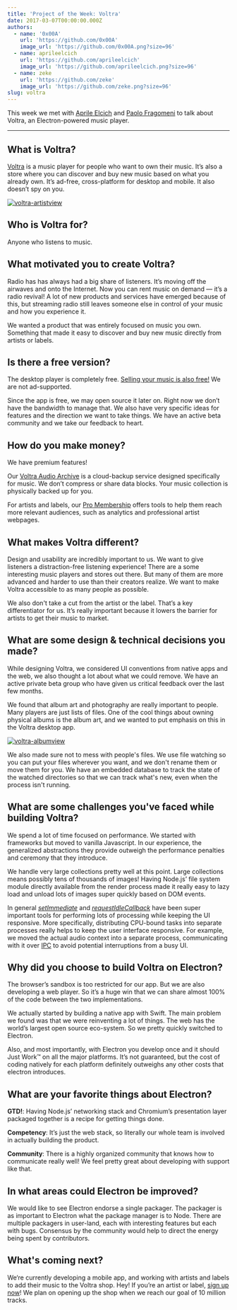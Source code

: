 ```yaml
---
title: 'Project of the Week: Voltra'
date: 2017-03-07T00:00:00.000Z
authors:
  - name: '0x00A'
    url: 'https://github.com/0x00A'
    image_url: 'https://github.com/0x00A.png?size=96'
  - name: aprileelcich
    url: 'https://github.com/aprileelcich'
    image_url: 'https://github.com/aprileelcich.png?size=96'
  - name: zeke
    url: 'https://github.com/zeke'
    image_url: 'https://github.com/zeke.png?size=96'
slug: voltra
---
```

This week we met with [Aprile Elcich](https://twitter.com/aprileelcich) and
[Paolo Fragomeni](https://twitter.com/0x00A) to talk about Voltra, an
Electron-powered music player.

---

## What is Voltra?

[Voltra](https://voltra.co/) is a music player for people who want to own their music. It’s also a store where you can discover and buy new music based on what you already own. It’s ad-free, cross-platform for desktop and mobile. It also doesn’t spy on you.

[![voltra-artistview](https://cloud.githubusercontent.com/assets/2289/23670061/4db0323c-031b-11e7-81fd-128e714e911c.jpg)](https://voltra.co/)

## Who is Voltra for?

Anyone who listens to music.

## What motivated you to create Voltra?

Radio has has always had a big share of listeners. It’s moving off the airwaves and onto the Internet. Now you can rent music on demand — it’s a radio revival! A lot of new products and services have emerged because of this, but streaming radio still leaves someone else in control of your music and how you experience it.

We wanted a product that was entirely focused on music you own. Something that made it easy to discover and buy new music directly from artists or labels.

## Is there a free version?

The desktop player is completely free. [Selling your music is also free!](https://voltra.co/artists) We are not ad-supported.

Since the app is free, we may open source it later on. Right now we don’t have the bandwidth to manage that. We also have very specific ideas for features and the direction we want to take things. We have an active beta community and we take our feedback to heart.

## How do you make money?

We have premium features!

Our [Voltra Audio Archive](https://voltra.co/premium/) is a cloud-backup service designed specifically for music. We don’t compress or share data blocks. Your music collection is physically backed up for you.

For artists and labels, our [Pro Membership](https://voltra.co/artists/pro) offers tools to help them reach more relevant audiences, such as analytics and professional artist webpages.

## What makes Voltra different?

Design and usability are incredibly important to us. We want to give listeners a distraction-free listening experience! There are a some interesting music players and stores out there. But many of them are more advanced and harder to use than their creators realize. We want to make Voltra accessible to as many people as possible.

We also don't take a cut from the artist or the label. That’s a key differentiator for us. It’s really important because it lowers the barrier for artists to get their music to market.

## What are some design & technical decisions you made?

While designing Voltra, we considered UI conventions from native apps and the web, we also thought a lot about what we could remove. We have an active private beta group who have given us critical feedback over the last few months.

We found that album art and photography are really important to people. Many players are just lists of files. One of the cool things about owning physical albums is the album art, and we wanted to put emphasis on this in the Voltra desktop app.

[![voltra-albumview](https://cloud.githubusercontent.com/assets/2289/23670056/4b0c18d4-031b-11e7-89e1-539e927a380d.jpg)](https://voltra.co/)

We also made sure not to mess with people's files. We use file watching so you can put your files wherever you want, and we don't rename them or move them for you. We have an embedded database to track the state of the watched directories so that we can track what's new, even when the process isn't running.

## What are some challenges you've faced while building Voltra?

We spend a lot of time focused on performance. We started with frameworks but moved to vanilla Javascript. In our experience, the generalized abstractions they provide outweigh the performance penalties and ceremony that they introduce.

We handle very large collections pretty well at this point. Large collections means possibly tens of thousands of images! Having Node.js’ file system module directly available from the render process made it really easy to lazy load and unload lots of images super quickly based on DOM events.

In general *[setImmediate]* and *[requestIdleCallback]* have been super important tools for performing lots of processing while keeping the UI responsive. More specifically, distributing CPU-bound tasks into separate processes really helps to keep the user interface responsive. For example, we moved the actual audio context into a separate process, communicating with it over [IPC] to avoid potential interruptions from a busy UI.

## Why did you choose to build Voltra on Electron?

The browser’s sandbox is too restricted for our app. But we are also developing a web player. So it’s a huge win that we can share almost 100% of the code between the two implementations.

We actually started by building a native app with Swift. The main problem we found was that we were reinventing a lot of things. The web has the world’s largest open source eco-system. So we pretty quickly switched to Electron.

Also, and most importantly, with Electron you develop once and it should Just Work™ on all the major platforms. It’s not guaranteed, but the cost of coding natively for each platform definitely outweighs any other costs that electron introduces.

## What are your favorite things about Electron?

**GTD!**: Having Node.js’ networking stack and Chromium’s presentation layer packaged together is a recipe for getting things done.

**Competency**: It’s just the web stack, so literally our whole team is involved in actually building the product.

**Community**:  There is a highly organized community that knows how to communicate really well! We feel pretty great about developing with support like that.

## In what areas could Electron be improved?

We would like to see Electron endorse a single packager. The packager is as important to Electron what the package manager is to Node. There are multiple packagers in user-land, each with interesting features but each with bugs. Consensus by the community would help to direct the energy being spent by contributors.

## What's coming next?

We‘re currently developing a mobile app, and working with artists and labels to add their music to the Voltra shop. Hey! If you’re an artist or label, [sign up now](https://admin.voltra.co/signup)! We plan on opening up the shop when we reach our goal of 10 million tracks.

[setImmediate]: https://developer.mozilla.org/en-US/docs/Web/API/Window/setImmediate
[requestIdleCallback]: https://developer.mozilla.org/en-US/docs/Web/API/Window/requestIdleCallback
[IPC]: https://electronjs.org/docs/glossary/#ipc
